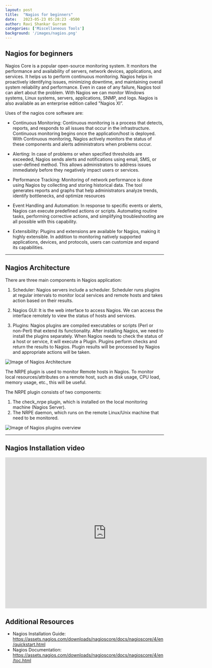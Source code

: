 ```yaml
---
layout: post
title:  "Nagios for beginners"
date:   2023-05-23 05:28:23 -0500
author: Ravi Shankar Gurram
categories: ['Miscellaneous Tools']
background: '/images/nagios.png'
---
```



## Nagios for beginners

Nagios Core is a popular open-source monitoring system. It monitors the performance and availability of servers, network devices, applications, and services. It helps us to perform continuous monitoring. Nagios helps in proactively identifying issues, minimizing downtime, and maintaining overall system reliability and performance. Even in case of any failure, Nagios tool can alert about the problem. With Nagios we can monitor Windows systems, Linux systems, servers, applications, SNMP, and logs. Nagios is also available as an enterprise edition called "Nagios XI”.



Uses of the nagios core software are:

 - Continuous Monitoring: Continuous monitoring is a process that detects, reports, and responds to all issues that occur in the infrastructure. Continuous monitoring begins once the application/host is deployed. With Continuous monitoring, Nagios actively monitors the status of these components and alerts administrators when problems occur.

 - Alerting: In case of problems or when specified thresholds are exceeded, Nagios sends alerts and notifications using email, SMS, or user-defined method. This allows administrators to address issues immediately before they negatively impact users or services.

 - Performance Tracking: Monitoring of network performance is done using Nagios by collecting and storing historical data. The tool generates reports and graphs that help administrators analyze trends, identify bottlenecks, and optimize resources

 - Event Handling and Automation: In response to specific events or alerts, Nagios can execute predefined actions or scripts. Automating routine tasks, performing corrective actions, and simplifying troubleshooting are all possible with this capability.

 - Extensibility: Plugins and extensions are available for Nagios, making it highly extensible. In addition to monitoring natively supported applications, devices, and protocols, users can customize and expand its capabilities.

---
## Nagios Architecture

There are three main components in Nagios application:

1. Scheduler: Nagios servers include a scheduler. Scheduler runs plugins at regular intervals to monitor local services and remote hosts and takes action based on their results.

2. Nagios GUI: It is the web interface to access Nagios. We can access the interface remotely to view the status of hosts and services. 

3. Plugins: Nagios plugins are compiled executables or scripts (Perl or non-Perl) that extend its functionality. After installing Nagios, we need to install the plugins separately. When Nagios needs to check the status of a host or service, it will execute a Plugin. Plugins perform checks and return the results to Nagios. Plugin results will be processed by Nagios and appropriate actions will be taken.

 <img class="img-fluid" src="/EHEblog/images/nagios/Nagios Architecture.png" alt="Image of Nagios Architecture">


The NRPE plugin is used to monitor Remote hosts in Nagios. To monitor local resources/attributes on a remote host, such as disk usage, CPU load, memory usage, etc., this will be useful.

The NRPE plugin consists of two components:
1. The check_nrpe plugin, which is installed on the local monitoring machine (Nagios Server).
2. The NRPE daemon, which runs on the remote Linux/Unix machine that need to be monitored.

 <img class="img-fluid" src="/EHEblog/images/nagios/Nagios plugins.png" alt="Image of Nagios plugins overview">

----
## Nagios Installation video

<iframe width="640" height="480" src="https://www.youtube.com/embed/w1g3gqsqG24" frameborder="0" allowfullscreen></iframe>


## Additional Resources

 - Nagios Installation Guide: https://assets.nagios.com/downloads/nagioscore/docs/nagioscore/4/en/quickstart.html
 - Nagios Documentation: https://assets.nagios.com/downloads/nagioscore/docs/nagioscore/4/en/toc.html

